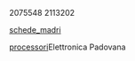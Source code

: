 2075548 
2113202 

[schede_madri](schede_madri.md)

[processori](processori.md)Elettronica Padovana
